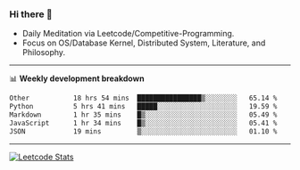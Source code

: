 ### Hi there 👋
* Daily Meditation via Leetcode/Competitive-Programming.
* Focus on OS/Database Kernel, Distributed System, Literature, and Philosophy.

-------

📊 **Weekly development breakdown**
<!--START_SECTION:waka-->

```txt
Other           18 hrs 54 mins  ████████████████▒░░░░░░░░   65.14 %
Python          5 hrs 41 mins   █████░░░░░░░░░░░░░░░░░░░░   19.59 %
Markdown        1 hr 35 mins    █▒░░░░░░░░░░░░░░░░░░░░░░░   05.49 %
JavaScript      1 hr 34 mins    █▒░░░░░░░░░░░░░░░░░░░░░░░   05.41 %
JSON            19 mins         ▒░░░░░░░░░░░░░░░░░░░░░░░░   01.10 %
```

<!--END_SECTION:waka-->

-------

[![Leetcode Stats](https://leetcard.jacoblin.cool/hzhang413?font=Fira+Mono)](https://leetcode.com/fxrc)
<!-- ![image](./cyberpunk-ghost-in-the-shell.gif)
![image](./gis-archive.png) -->
